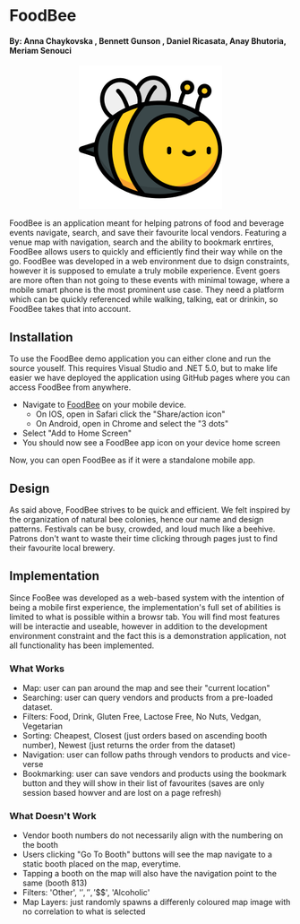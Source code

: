 # FoodBee
#### By: Anna Chaykovska , Bennett Gunson , Daniel Ricasata, Anay Bhutoria, Meriam Senouci

<div align="center">
  <img height=256 src="https://raw.githubusercontent.com/annachaykovska/FoodBee-App/main/FoodBee/wwwroot/icon-512.png"/>
</div>


FoodBee is an application meant for helping patrons of food and beverage events navigate, search, and save their favourite local vendors. Featuring a venue map with navigation, search and the ability to bookmark enrtires, FoodBee allows users to quickly and efficiently find their way while on the go. FoodBee was developed in a web environment due to dsign constraints, however it is supposed to emulate a truly mobile experience. Event goers are more often than not going to these events with minimal towage, where a mobile smart phone is the most prominent use case. They need a platform which can be quickly referenced while walking, talking, eat or drinkin, so FoodBee takes that into account.

## Installation
To use the FoodBee demo application you can either clone and run the source youself. This requires Visual Studio and .NET 5.0, but to make life easier we have deployed the application using GitHub pages where you can access FoodBee from anywhere.

- Navigate to [FoodBee](https://annachaykovska.github.io/FoodBee-App) on your mobile device.
  - On IOS, open in Safari click the "Share/action icon"
  - On Android, open in Chrome and select the "3 dots"
- Select "Add to Home Screen"
- You should now see a FoodBee app icon on your device home screen

Now, you can open FoodBee as if it were a standalone mobile app.

## Design
As said above, FoodBee strives to be quick and efficient. We felt inspired by the organization of natural bee colonies, hence our name and design patterns. Festivals can be busy, crowded, and loud much like a beehive. Patrons don't want to waste their time clicking through pages just to find their favourite local brewery. 

## Implementation
Since FooBee was developed as a web-based system with the intention of being a mobile first experience, the implementation's full set of abilities is limited to what is possible within a browsr tab. You will find most features will be interactie and useable, however in addition to the development environment constraint and the fact this is a demonstration application, not all functionality has been implemented. 

### What Works
- Map: user can pan around the map and see their "current location"
- Searching: user can query vendors and products from a pre-loaded dataset.
- Filters: Food, Drink, Gluten Free, Lactose Free, No Nuts, Vedgan, Vegetarian
- Sorting: Cheapest, Closest (just orders based on ascending booth number), Newest (just returns the order from the dataset)
- Navigation: user can follow paths through vendors to products and vice-verse
- Bookmarking: user can save vendors and products using the bookmark button and they will show in their list of favourites (saves are only session based howver and are lost on a page refresh)

### What Doesn't Work
- Vendor booth numbers do not necessarily align with the numbering on the booth
- Users clicking "Go To Booth" buttons will see the map navigate to a static booth placed on the map, everytime.
- Tapping a booth on the map will also have the navigation point to the same (booth 813)
- Filters: 'Other', '$', '$$', '$$$', 'Alcoholic'
- Map Layers: just randomly spawns a differenly coloured map image with no correlation to what is selected
